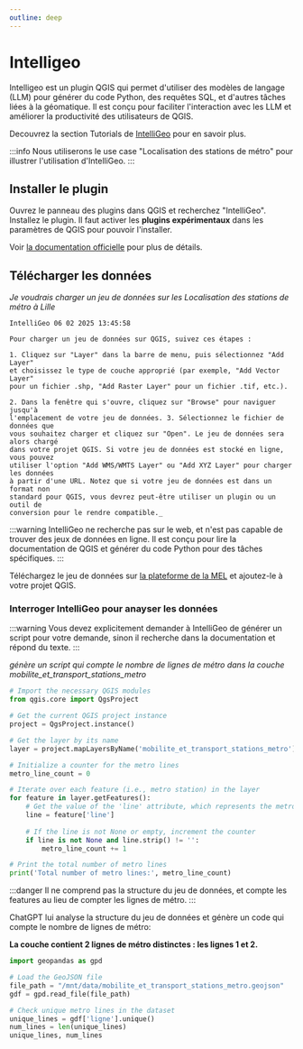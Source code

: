 ```yaml
---
outline: deep
---
```


# Intelligeo

Intelligeo est un plugin QGIS qui permet d'utiliser des modèles de langage (LLM) pour générer du code Python, des requêtes SQL, et d'autres tâches liées à la géomatique. Il est conçu pour faciliter l'interaction avec les LLM et améliorer la productivité des utilisateurs de QGIS.

Decouvrez la section Tutorials de [IntelliGeo](https://www.intelligeo.org/tutorials) pour en savoir plus.

:::info
Nous utiliserons le use case "Localisation des stations de métro" pour illustrer l'utilisation d'IntelliGeo.
:::

## Installer le plugin

Ouvrez le panneau des plugins dans QGIS et recherchez "IntelliGeo". Installez le plugin. Il faut activer les **plugins expérimentaux** dans les paramètres de QGIS pour pouvoir l'installer.

Voir [la documentation officielle](https://www.intelligeo.org/docs/installation) pour plus de détails.

## Télécharger les données

_Je voudrais charger un jeu de données sur les Localisation des stations de métro
à Lille_

```
IntelliGeo 06 02 2025 13:45:58

Pour charger un jeu de données sur QGIS, suivez ces étapes : 

1. Cliquez sur "Layer" dans la barre de menu, puis sélectionnez "Add Layer" 
et choisissez le type de couche approprié (par exemple, "Add Vector Layer" 
pour un fichier .shp, "Add Raster Layer" pour un fichier .tif, etc.). 

2. Dans la fenêtre qui s'ouvre, cliquez sur "Browse" pour naviguer jusqu'à 
l'emplacement de votre jeu de données. 3. Sélectionnez le fichier de données que 
vous souhaitez charger et cliquez sur "Open". Le jeu de données sera alors chargé 
dans votre projet QGIS. Si votre jeu de données est stocké en ligne, vous pouvez 
utiliser l'option "Add WMS/WMTS Layer" ou "Add XYZ Layer" pour charger les données 
à partir d'une URL. Notez que si votre jeu de données est dans un format non 
standard pour QGIS, vous devrez peut-être utiliser un plugin ou un outil de 
conversion pour le rendre compatible._
```

:::warning
IntelliGeo ne recherche pas sur le web, et n'est pas capable de trouver des jeux de données en ligne. Il est conçu pour lire la documentation de QGIS et générer du code Python pour des tâches spécifiques.
:::

Téléchargez le jeu de données sur [la plateforme de la MEL](https://data.lillemetropole.fr/catalogue/dataset/41b39a88-214f-4965-a1d3-6d6ccebc44cc) et ajoutez-le à votre projet QGIS.

### Interroger IntelliGeo pour anayser les données

:::warning
Vous devez explicitement demander à IntelliGeo de générer un script pour votre demande, sinon il recherche dans la documentation et répond du texte.
:::

_génère un script qui compte le nombre de lignes de métro dans la couche mobilite_et_transport_stations_metro_

```python
# Import the necessary QGIS modules
from qgis.core import QgsProject

# Get the current QGIS project instance
project = QgsProject.instance()

# Get the layer by its name
layer = project.mapLayersByName('mobilite_et_transport_stations_metro')[0]

# Initialize a counter for the metro lines
metro_line_count = 0

# Iterate over each feature (i.e., metro station) in the layer
for feature in layer.getFeatures():
    # Get the value of the 'line' attribute, which represents the metro line
    line = feature['line']
    
    # If the line is not None or empty, increment the counter
    if line is not None and line.strip() != '':
        metro_line_count += 1

# Print the total number of metro lines
print('Total number of metro lines:', metro_line_count)
```

:::danger
Il ne comprend pas la structure du jeu de données, et compte les features au lieu de compter les lignes de métro.
:::

ChatGPT lui analyse la structure du jeu de données et génère un code qui compte le nombre de lignes de métro:

**La couche contient 2 lignes de métro distinctes : les lignes 1 et 2.**

```python
import geopandas as gpd

# Load the GeoJSON file
file_path = "/mnt/data/mobilite_et_transport_stations_metro.geojson"
gdf = gpd.read_file(file_path)

# Check unique metro lines in the dataset
unique_lines = gdf['ligne'].unique()
num_lines = len(unique_lines)
unique_lines, num_lines
```
